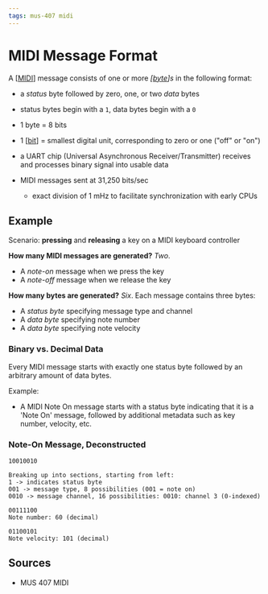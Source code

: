 ```yaml
---
tags: mus-407 midi
---
```


# MIDI Message Format

A [[MIDI]] message consists of one or more _[[byte]]s_ in the following format:

- a _status_ byte followed by zero, one, or two _data_ bytes
- status bytes begin with a `1`, data bytes begin with a `0`

- 1 byte = 8 bits
- 1 [[bit]] = smallest digital unit, corresponding to zero or one ("off" or "on")
- a UART chip (Universal Asynchronous Receiver/Transmitter) receives and processes binary signal into usable data
- MIDI messages sent at 31,250 bits/sec
  - exact division of 1 mHz to facilitate synchronization with early CPUs

## Example

Scenario: **pressing** and **releasing** a key on a MIDI keyboard controller

**How many MIDI messages are generated?** _Two_.

- A _note-on_ message when we press the key
- A _note-off_ message when we release the key

**How many bytes are generated?** _Six_. Each message contains three bytes:

- A _status byte_ specifying message type and channel
- A _data byte_ specifying note number
- A _data byte_ specifying note velocity

### Binary vs. Decimal Data

Every MIDI message starts with exactly one status byte followed by an arbitrary amount of data bytes.

Example:

- A MIDI Note On message starts with a status byte indicating that it is a 'Note On' message, followed by additional metadata such as key number, velocity, etc.

### Note-On Message, Deconstructed

```text
10010010

Breaking up into sections, starting from left:
1 -> indicates status byte
001 -> message type, 8 possibilities (001 = note on)
0010 -> message channel, 16 possibilities: 0010: channel 3 (0-indexed)
```

```text
00111100
Note number: 60 (decimal)
```

```text
01100101
Note velocity: 101 (decimal)
```

## Sources

- MUS 407 MIDI

[//begin]: # "Autogenerated link references for markdown compatibility"
[midi]: midi "MIDI"
[byte]: byte "Byte"
[bit]: bit "Bit"
[//end]: # "Autogenerated link references"
